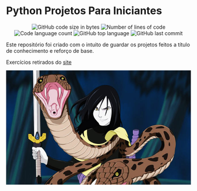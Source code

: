 # Python Projetos Para Iniciantes

<p align="center">
	<img alt="GitHub code size in bytes" src="https://img.shields.io/github/languages/code-size/ldsleticia/projetos_iniciantes_python?" />
	<img alt="Number of lines of code" src="https://img.shields.io/tokei/lines/github/ldsleticia/projetos_iniciantes_python?" />
	<img alt="Code language count" src="https://img.shields.io/github/languages/count/ldsleticia/projetos_iniciantes_python?" />
	<img alt="GitHub top language" src="https://img.shields.io/github/languages/top/ldsleticia/projetos_iniciantes_python?" />
	<img alt="GitHub last commit" src="https://img.shields.io/github/last-commit/ldsleticia/projetos_iniciantes_python?color=blue" />
</p>

Este repositório foi criado com o intuito de guardar os projetos feitos a título de conhecimento e reforço de base.

Exercícios retirados do [site](https://devaprender.com/5-ideias-de-projetos-python-para-iniciantes/)

<p align="center">
  <img alt="Orochimaru" src="https://github.com/ldsleticia/projetos_iniciantes_python/blob/main/assets/cobra-orochimaru.jpg" />
</p>
